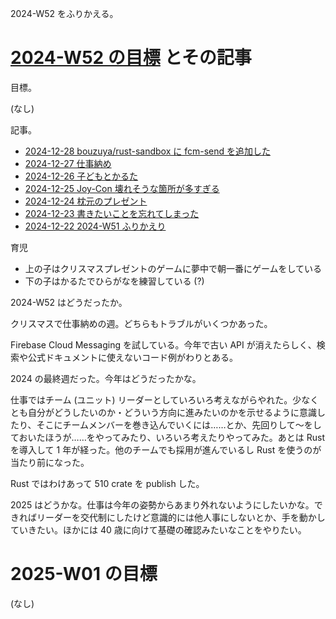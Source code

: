 2024-W52 をふりかえる。

# [2024-W52 の目標][2024-12-22] とその記事

目標。

(なし)

記事。

- [2024-12-28 bouzuya/rust-sandbox に fcm-send を追加した][2024-12-28]
- [2024-12-27 仕事納め][2024-12-27]
- [2024-12-26 子どもとかるた][2024-12-26]
- [2024-12-25 Joy-Con 壊れそうな箇所が多すぎる][2024-12-25]
- [2024-12-24 枕元のプレゼント][2024-12-24]
- [2024-12-23 書きたいことを忘れてしまった][2024-12-23]
- [2024-12-22 2024-W51 ふりかえり][2024-12-22]

育児

- 上の子はクリスマスプレゼントのゲームに夢中で朝一番にゲームをしている
- 下の子はかるたでひらがなを練習している (?)

2024-W52 はどうだったか。

クリスマスで仕事納めの週。どちらもトラブルがいくつかあった。

Firebase Cloud Messaging を試している。今年で古い API が消えたらしく、検索や公式ドキュメントに使えないコード例がわりとある。

2024 の最終週だった。今年はどうだったかな。

仕事ではチーム (ユニット) リーダーとしていろいろ考えながらやれた。少なくとも自分がどうしたいのか・どういう方向に進みたいのかを示せるように意識したり、そこにチームメンバーを巻き込んでいくには……とか、先回りして〜をしておいたほうが……をやってみたり、いろいろ考えたりやってみた。あとは Rust を導入して 1 年が経った。他のチームでも採用が進んでいるし Rust を使うのが当たり前になった。

Rust ではわけあって 510 crate を publish した。

2025 はどうかな。仕事は今年の姿勢からあまり外れないようにしたいかな。できればリーダーを交代制にしたけど意識的には他人事にしないとか、手を動かしていきたい。ほかには 40 歳に向けて基礎の確認みたいなことをやりたい。

# 2025-W01 の目標

(なし)

[2024-12-22]: https://blog.bouzuya.net/2024/12/22/
[2024-12-23]: https://blog.bouzuya.net/2024/12/23/
[2024-12-24]: https://blog.bouzuya.net/2024/12/24/
[2024-12-25]: https://blog.bouzuya.net/2024/12/25/
[2024-12-26]: https://blog.bouzuya.net/2024/12/26/
[2024-12-27]: https://blog.bouzuya.net/2024/12/27/
[2024-12-28]: https://blog.bouzuya.net/2024/12/28/
